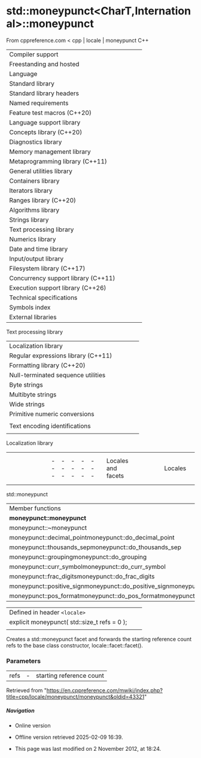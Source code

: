 # std::moneypunct<CharT,International>::moneypunct

From cppreference.com
< cpp‎ | locale‎ | moneypunct
C++

|  |  |  |  |  |
| --- | --- | --- | --- | --- |
| Compiler support | | | | |
| Freestanding and hosted | | | | |
| Language | | | | |
| Standard library | | | | |
| Standard library headers | | | | |
| Named requirements | | | | |
| Feature test macros (C++20) | | | | |
| Language support library | | | | |
| Concepts library (C++20) | | | | |
| Diagnostics library | | | | |
| Memory management library | | | | |
| Metaprogramming library (C++11) | | | | |
| General utilities library | | | | |
| Containers library | | | | |
| Iterators library | | | | |
| Ranges library (C++20) | | | | |
| Algorithms library | | | | |
| Strings library | | | | |
| Text processing library | | | | |
| Numerics library | | | | |
| Date and time library | | | | |
| Input/output library | | | | |
| Filesystem library (C++17) | | | | |
| Concurrency support library (C++11) | | | | |
| Execution support library (C++26) | | | | |
| Technical specifications | | | | |
| Symbols index | | | | |
| External libraries | | | | |

Text processing library

|  |  |  |  |  |
| --- | --- | --- | --- | --- |
| Localization library | | | | |
| Regular expressions library (C++11) | | | | |
| Formatting library (C++20) | | | | |
| Null-terminated sequence utilities | | | | |
| Byte strings | | | | |
| Multibyte strings | | | | |
| Wide strings | | | | |
| Primitive numeric conversions | | | | |
| |  |  |  |  |  | | --- | --- | --- | --- | --- | | to_chars(C++17) | | | | | | to_chars_result(C++17) | | | | | | from_chars(C++17) | | | | | | from_chars_result(C++17) | | | | | | chars_format(C++17) | | | | | |
| Text encoding identifications | | | | |
| |  |  |  |  |  | | --- | --- | --- | --- | --- | | text_encoding(C++26) | | | | | |

Localization library

|  |  |  |  |  |  |  |  |  |  |  |  |  |  |  |  |  |  |  |  |  |  |  |  |  |  |  |  |  |  |  |  |  |  |  |  |  |  |  |  |  |  |  |  |  |  |  |  |  |  |  |  |  |  |  |  |  |  |  |  |  |  |  |  |  |  |  |  |  |  |  |  |  |  |  |  |  |  |  |  |  |  |  |  |  |  |  |  |  |  |  |  |  |  |  |  |  |  |  |  |  |  |  |  |  |  |  |  |  |  |  |  |  |  |  |  |  |  |  |  |  |  |  |  |  |  |  |  |  |  |  |  |  |  |  |  |  |  |  |  |  |  |  |  |  |  |  |  |  |  |  |  |  |  |  |  |  |  |  |  |  |  |  |  |  |  |  |  |  |  |  |  |  |  |  |  |  |  |  |  |  |  |  |  |  |  |  |  |  |  |  |  |  |  |  |  |  |  |  |  |  |  |  |  |  |  |  |  |  |  |  |  |  |  |  |  |  |  |  |  |  |  |  |  |  |  |  |  |  |  |  |  |  |  |  |  |  |  |  |  |  |  |  |  |  |  |  |  |  |  |  |  |  |  |  |  |  |  |  |  |  |  |  |  |  |  |  |  |  |  |  |  |  |  |  |  |  |  |  |  |  |  |  |  |  |  |  |  |  |  |  |  |  |  |  |  |  |  |  |  |  |  |  |  |  |  |  |  |  |  |  |  |  |  |  |  |  |  |  |  |  |  |  |  |  |  |  |  |  |  |  |  |  |  |  |  |  |  |  |  |  |  |  |  |  |  |  |  |  |  |  |  |  |  |  |  |  |  |  |  |  |  |  |  |  |  |  |  |
| --- | --- | --- | --- | --- | --- | --- | --- | --- | --- | --- | --- | --- | --- | --- | --- | --- | --- | --- | --- | --- | --- | --- | --- | --- | --- | --- | --- | --- | --- | --- | --- | --- | --- | --- | --- | --- | --- | --- | --- | --- | --- | --- | --- | --- | --- | --- | --- | --- | --- | --- | --- | --- | --- | --- | --- | --- | --- | --- | --- | --- | --- | --- | --- | --- | --- | --- | --- | --- | --- | --- | --- | --- | --- | --- | --- | --- | --- | --- | --- | --- | --- | --- | --- | --- | --- | --- | --- | --- | --- | --- | --- | --- | --- | --- | --- | --- | --- | --- | --- | --- | --- | --- | --- | --- | --- | --- | --- | --- | --- | --- | --- | --- | --- | --- | --- | --- | --- | --- | --- | --- | --- | --- | --- | --- | --- | --- | --- | --- | --- | --- | --- | --- | --- | --- | --- | --- | --- | --- | --- | --- | --- | --- | --- | --- | --- | --- | --- | --- | --- | --- | --- | --- | --- | --- | --- | --- | --- | --- | --- | --- | --- | --- | --- | --- | --- | --- | --- | --- | --- | --- | --- | --- | --- | --- | --- | --- | --- | --- | --- | --- | --- | --- | --- | --- | --- | --- | --- | --- | --- | --- | --- | --- | --- | --- | --- | --- | --- | --- | --- | --- | --- | --- | --- | --- | --- | --- | --- | --- | --- | --- | --- | --- | --- | --- | --- | --- | --- | --- | --- | --- | --- | --- | --- | --- | --- | --- | --- | --- | --- | --- | --- | --- | --- | --- | --- | --- | --- | --- | --- | --- | --- | --- | --- | --- | --- | --- | --- | --- | --- | --- | --- | --- | --- | --- | --- | --- | --- | --- | --- | --- | --- | --- | --- | --- | --- | --- | --- | --- | --- | --- | --- | --- | --- | --- | --- | --- | --- | --- | --- | --- | --- | --- | --- | --- | --- | --- | --- | --- | --- | --- | --- | --- | --- | --- | --- | --- | --- | --- | --- | --- | --- | --- | --- | --- | --- | --- | --- | --- | --- | --- | --- | --- | --- | --- | --- | --- | --- | --- | --- | --- | --- | --- | --- | --- | --- | --- | --- | --- | --- | --- | --- | --- | --- | --- | --- | --- | --- | --- | --- | --- | --- | --- | --- | --- | --- | --- | --- | --- | --- | --- | --- | --- | --- | --- | --- | --- | --- | --- | --- | --- | --- | --- | --- | --- | --- | --- | --- |
| |  |  |  |  |  | | --- | --- | --- | --- | --- | | Locales and facets | | | | | | Locales | | | | | | has_facet | | | | | | use_facet | | | | | | locale | | | | | | Facet category base classes | | | | | | ctype_base | | | | | | codecvt_base | | | | | | messages_base | | | | | | time_base | | | | | | money_base | | | | | | ctype facets | | | | | | ctype | | | | | | ctype<char> | | | | | | ctype_byname | | | | | | codecvt | | | | | | codecvt_byname | | | | | | numeric facets | | | | | | num_get | | | | | | num_put | | | | | | numpunct | | | | | | numpunct_byname | | | | | | collate facets | | | | | | collate | | | | | | collate_byname | | | | | | time facets | | | | | | time_get | | | | | | time_put | | | | | | time_get_byname | | | | | | time_put_byname | | | | | | |  |  |  |  |  | | --- | --- | --- | --- | --- | | monetary facets | | | | | | money_get | | | | | | money_put | | | | | | moneypunct | | | | | | moneypunct_byname | | | | | | messages facets | | | | | | messages | | | | | | messages_byname | | | | | | Character classification and conversion | | | | | | Character classification | | | | | | |  |  |  |  |  |  |  |  |  |  |  |  |  |  |  |  |  |  |  |  |  |  |  |  |  |  |  |  |  |  |  |  |  |  |  |  |  |  |  |  |  |  |  |  |  |  |  |  |  |  |  |  |  |  |  |  |  |  |  |  |  |  |  |  | | --- | --- | --- | --- | --- | --- | --- | --- | --- | --- | --- | --- | --- | --- | --- | --- | --- | --- | --- | --- | --- | --- | --- | --- | --- | --- | --- | --- | --- | --- | --- | --- | --- | --- | --- | --- | --- | --- | --- | --- | --- | --- | --- | --- | --- | --- | --- | --- | --- | --- | --- | --- | --- | --- | --- | --- | --- | --- | --- | --- | --- | --- | --- | --- | | |  |  |  |  |  | | --- | --- | --- | --- | --- | | isspace | | | | | | iscntrl | | | | | | isupper | | | | | | |  |  |  |  |  | | --- | --- | --- | --- | --- | | islower | | | | | | isalpha | | | | | | ispunct | | | | | | |  |  |  |  |  | | --- | --- | --- | --- | --- | | isdigit | | | | | | isxdigit | | | | | | isalnum | | | | | | |  |  |  |  |  | | --- | --- | --- | --- | --- | | isblank(C++11) | | | | | | isprint | | | | | | isgraph | | | | | | | | Character conversions | | | | | | |  |  |  |  |  |  |  |  |  |  |  |  | | --- | --- | --- | --- | --- | --- | --- | --- | --- | --- | --- | --- | | |  |  |  |  |  | | --- | --- | --- | --- | --- | | toupper | | | | | | |  |  |  |  |  | | --- | --- | --- | --- | --- | | tolower | | | | | | | | String and stream conversions | | | | | | wstring_convert(C++11/17/26\*) | | | | | | wbuffer_convert(C++11/17/26\*) | | | | | | Unicode conversion facets | | | | | | codecvt_utf8(C++11/17/26\*) | | | | | | codecvt_utf16(C++11/17/26\*) | | | | | | codecvt_utf8_utf16(C++11/17/26\*) | | | | | | codecvt_mode(C++11/17/26\*) | | | | | | C library locales | | | | | | |  |  |  |  |  |  |  |  |  |  |  |  |  |  |  |  |  |  |  |  |  |  |  |  |  |  |  |  |  |  |  |  |  |  |  |  |  | | --- | --- | --- | --- | --- | --- | --- | --- | --- | --- | --- | --- | --- | --- | --- | --- | --- | --- | --- | --- | --- | --- | --- | --- | --- | --- | --- | --- | --- | --- | --- | --- | --- | --- | --- | --- | --- | | |  |  |  |  |  | | --- | --- | --- | --- | --- | | LC_ALLLC_COLLATELC_CTYPELC_MONETARYLC_NUMERICLC_TIME | | | | | | |  |  |  |  |  | | --- | --- | --- | --- | --- | | setlocale | | | | | | localeconv | | | | | | lconv | | | | | |  | | | | | |  | | | | | |  | | | | | | | |

std::moneypunct

|  |  |  |  |  |
| --- | --- | --- | --- | --- |
| Member functions | | | | |
| ****moneypunct::moneypunct**** | | | | |
| moneypunct::~moneypunct | | | | |
| moneypunct::decimal_pointmoneypunct::do_decimal_point | | | | |
| moneypunct::thousands_sepmoneypunct::do_thousands_sep | | | | |
| moneypunct::groupingmoneypunct::do_grouping | | | | |
| moneypunct::curr_symbolmoneypunct::do_curr_symbol | | | | |
| moneypunct::frac_digitsmoneypunct::do_frac_digits | | | | |
| moneypunct::positive_signmoneypunct::do_positive_signmoneypunct::negative_signmoneypunct::do_negative_sign | | | | |
| moneypunct::pos_formatmoneypunct::do_pos_formatmoneypunct::neg_formatmoneypunct::do_neg_format | | | | |

|  |  |  |
| --- | --- | --- |
| Defined in header `<locale>` |  |  |
| explicit moneypunct( std::size_t refs = 0 ); |  |  |
|  |  |  |

Creates a std::moneypunct facet and forwards the starting reference count refs to the base class constructor, locale::facet::facet().

### Parameters

|  |  |  |
| --- | --- | --- |
| refs | - | starting reference count |

Retrieved from "<https://en.cppreference.com/mwiki/index.php?title=cpp/locale/moneypunct/moneypunct&oldid=43321>"

##### Navigation

- Online version
- Offline version retrieved 2025-02-09 16:39.

- This page was last modified on 2 November 2012, at 18:24.